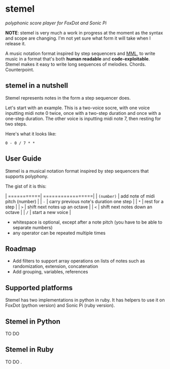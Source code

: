 # stemel

_polyphonic score player for FoxDot and Sonic Pi_

**NOTE**: stemel is very much a work in progress 
at the moment as the syntax and scope are changing.
I'm not yet sure what form it will take when I 
release it.

A music notation format inspired by 
step sequencers and 
[MML](https://en.wikipedia.org/wiki/Music_Macro_Language), to write music in a format that's both **human readable** and **code-exploitable**. Stemel makes it easy to write long sequences of melodies. Chords. Counterpoint.

## stemel in a nutshell

Stemel represents notes in the form a step
sequencer does.

Let's start with an example. This is a 
two-voice socre, with one voice inputting midi
note 0 twice, once with a two-step duration and 
once with a one-step duration. The other voice
is inputting midi note 7, then resting for 
two steps.

Here's what it looks like:
  
```
0 - 0 / 7 * * 
```

## User Guide

Stemel is a musical notation format inspired by 
step sequencers that supports polyphony.

The gist of it is this:

| ===========| =================|
| `(number)` | add note of midi pitch (number) |
| `-` | carry previous note's duration one step |
| `*` | rest for a step |
| `>` | shift next notes up an octave |
| `<` | shift next notes down an octave |
| `/` | start a new voice |

- whitespace is optional, except after a note
pitch (you have to be able to separate numbers)
- any operator can be repeated multiple times 

## Roadmap

- Add filters to support array operations on lists
of notes such as randomization, extension, concatenation
- Add grouping, variables, references

## Supported platforms

Stemel has two implementations in python in ruby.
It has helpers to use it on FoxDot (python version)
and Sonic Pi (ruby version).

## Stemel in Python

TO DO

## Stemel in Ruby

TO DO
.
